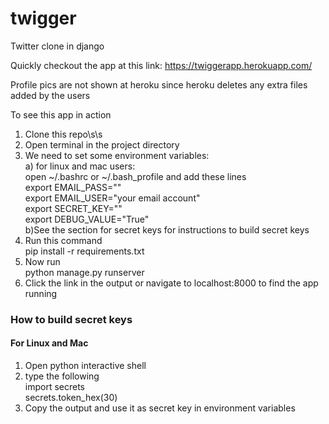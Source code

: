 # twigger
Twitter clone in django

Quickly checkout the app at this link:
https://twiggerapp.herokuapp.com/

Profile pics are not shown at heroku since heroku deletes any extra files added by the users

To see this app in action
1) Clone this repo\s\s
2) Open terminal in the project directory  
3) We need to set some environment variables:  
  a) for linux and mac users:  
    open ~/.bashrc or ~/.bash_profile and add these lines  
    export EMAIL_PASS="<Your email app password from google>"  
    export EMAIL_USER="your email account"  
    export SECRET_KEY="<generate your secret key>"  
    export DEBUG_VALUE="True"  
  b)See the section for secret keys for instructions to build secret keys  
4) Run this command   
pip install -r requirements.txt  
5) Now run  
python manage.py runserver  
6) Click the link in the output or navigate to localhost:8000 to find the app running  

### How to build secret keys  
#### For Linux and Mac  
1) Open python interactive shell  
2) type the following  
import secrets  
secrets.token_hex(30)  
3) Copy the output and use it as secret key in environment variables  
